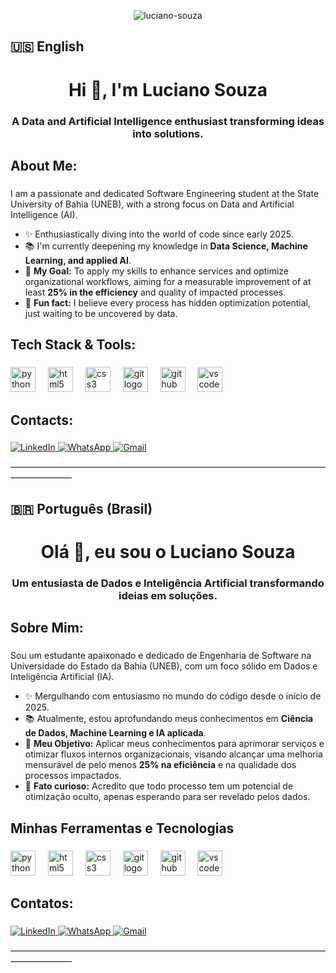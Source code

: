 <p align="center">
  <img src="https://komarev.com/ghpvc/?username=lucianosouza07&style=for-the-badge&color=0077b5" alt="luciano-souza"/>
</p>

## 🇺🇸 English

<h1 align="center">Hi 👋, I'm Luciano Souza</h1>
<h3 align="center">A Data and Artificial Intelligence enthusiast transforming ideas into solutions.</h3>

<h2 align="left">About Me:</h2>

###

I am a passionate and dedicated Software Engineering student at the State University of Bahia (UNEB), with a strong focus on Data and Artificial Intelligence (AI).

- ✨ Enthusiastically diving into the world of code since early 2025.
- 📚 I'm currently deepening my knowledge in **Data Science, Machine Learning, and applied AI**.
- 🎯 **My Goal:** To apply my skills to enhance services and optimize organizational workflows, aiming for a measurable improvement of at least **25% in the efficiency** and quality of impacted processes.
- 🎲 **Fun fact:** I believe every process has hidden optimization potential, just waiting to be uncovered by data.

<h2 align="left">Tech Stack & Tools:</h2>

###

<div align="left">
  <img src="https://cdn.jsdelivr.net/gh/devicons/devicon/icons/python/python-original.svg" height="40" alt="python logo"  />
  <img width="12" />
  <img src="https://cdn.jsdelivr.net/gh/devicons/devicon/icons/html5/html5-original.svg" height="40" alt="html5 logo"  />
  <img width="12" />
  <img src="https://cdn.jsdelivr.net/gh/devicons/devicon/icons/css3/css3-original.svg" height="40" alt="css3 logo"  />
  <img width="12" />
  <img src="https://cdn.jsdelivr.net/gh/devicons/devicon/icons/git/git-original.svg" height="40" alt="git logo"  />
  <img width="12" />
  <img src="https://cdn.jsdelivr.net/gh/devicons/devicon/icons/github/github-original.svg" height="40" alt="github logo"  />
  <img width="12" />
  <img src="https://cdn.jsdelivr.net/gh/devicons/devicon/icons/vscode/vscode-original.svg" height="40" alt="vscode logo"  />
</div>

<h2 align="left">Contacts:</h2>

###

<div align="left">
<a href="https://www.linkedin.com/in/SEU-USUARIO-DO-LINKEDIN" target="_blank">
<img src="https://img.shields.io/badge/LinkedIn-0077B5?style=for-the-badge&logo=linkedin&logoColor=white" alt="LinkedIn" />
</a>
<a href="https://api.whatsapp.com/send?phone=5575999557300" target="_blank">
<img src="https://img.shields.io/badge/WhatsApp-25D366?style=for-the-badge&logo=whatsapp&logoColor=white" alt="WhatsApp" />
</a>
<a href="mailto:contato.lucianosouza37@gmail.com">
<img src="https://img.shields.io/badge/Gmail-D14836?style=for-the-badge&logo=gmail&logoColor=white" alt="Gmail" />
</a>
</div>

―――――――――――――――――――――――――――――――――――――――――――

## 🇧🇷 Português (Brasil)

<h1 align="center">Olá 👋, eu sou o Luciano Souza</h1>
<h3 align="center">Um entusiasta de Dados e Inteligência Artificial transformando ideias em soluções.</h3>

<h2 align="left">Sobre Mim:</h2>

###

Sou um estudante apaixonado e dedicado de Engenharia de Software na Universidade do Estado da Bahia (UNEB), com um foco sólido em Dados e Inteligência Artificial (IA).

- ✨ Mergulhando com entusiasmo no mundo do código desde o início de 2025.
- 📚 Atualmente, estou aprofundando meus conhecimentos em **Ciência de Dados, Machine Learning e IA aplicada**.
- 🎯 **Meu Objetivo:** Aplicar meus conhecimentos para aprimorar serviços e otimizar fluxos internos organizacionais, visando alcançar uma melhoria mensurável de pelo menos **25% na eficiência** e na qualidade dos processos impactados.
- 🎲 **Fato curioso:** Acredito que todo processo tem um potencial de otimização oculto, apenas esperando para ser revelado pelos dados.

<h2 align="left">Minhas Ferramentas e Tecnologias</h2>

###

<div align="left">
  <img src="https://cdn.jsdelivr.net/gh/devicons/devicon/icons/python/python-original.svg" height="40" alt="python logo"  />
  <img width="12" />
  <img src="https://cdn.jsdelivr.net/gh/devicons/devicon/icons/html5/html5-original.svg" height="40" alt="html5 logo"  />
  <img width="12" />
  <img src="https://cdn.jsdelivr.net/gh/devicons/devicon/icons/css3/css3-original.svg" height="40" alt="css3 logo"  />
  <img width="12" />
  <img src="https://cdn.jsdelivr.net/gh/devicons/devicon/icons/git/git-original.svg" height="40" alt="git logo"  />
  <img width="12" />
  <img src="https://cdn.jsdelivr.net/gh/devicons/devicon/icons/github/github-original.svg" height="40" alt="github logo"  />
  <img width="12" />
  <img src="https://cdn.jsdelivr.net/gh/devicons/devicon/icons/vscode/vscode-original.svg" height="40" alt="vscode logo"  />
</div>

<h2 align="left">Contatos:</h2>

###

<div align="left">
<a href="https://www.linkedin.com/in/SEU-USUARIO-DO-LINKEDIN" target="_blank">
<img src="https://img.shields.io/badge/LinkedIn-0077B5?style=for-the-badge&logo=linkedin&logoColor=white" alt="LinkedIn" />
</a>
<a href="https://api.whatsapp.com/send?phone=5575999557300" target="_blank">
<img src="https://img.shields.io/badge/WhatsApp-25D366?style=for-the-badge&logo=whatsapp&logoColor=white" alt="WhatsApp" />
</a>
<a href="mailto:contato.lucianosouza37@gmail.com">
<img src="https://img.shields.io/badge/Gmail-D14836?style=for-the-badge&logo=gmail&logoColor=white" alt="Gmail" />
</a>
</div>

―――――――――――――――――――――――――――――――――――――――――――
